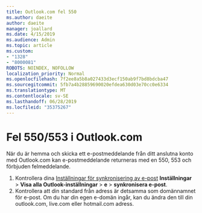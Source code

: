 ```yaml
---
title: Outlook.com fel 550
ms.author: daeite
author: daeite
manager: joallard
ms.date: 4/15/2019
ms.audience: Admin
ms.topic: article
ms.custom:
- "1328"
- "8000081"
ROBOTS: NOINDEX, NOFOLLOW
localization_priority: Normal
ms.openlocfilehash: 7f2ee8a5b8a027433d3ecf150ab9f7bd8bdcba47
ms.sourcegitcommit: 5fb7a4b28859690020efdea630d03e70cc0e6334
ms.translationtype: MT
ms.contentlocale: sv-SE
ms.lasthandoff: 06/28/2019
ms.locfileid: "35375267"
---
```

# <a name="error-550553-in-outlookcom"></a>Fel 550/553 i Outlook.com

När du är hemma och skicka ett e-postmeddelande från ditt anslutna konto med Outlook.com kan e-postmeddelande returneras med en 550, 553 och förbjuden felmeddelande.

1. Kontrollera dina [Inställningar för synkronisering av e-post](https://go.microsoft.com/fwlink/?linkid=2031283) **Inställningar** > **Visa alla Outlook-inställningar** > **e** > **synkronisera e-post**.
1. Kontrollera att din standard från adress är detsamma som domännamnet för e-post. Om du har din egen e-domän ingår, kan du ändra den till din outlook.com, live.com eller hotmail.com adress.
